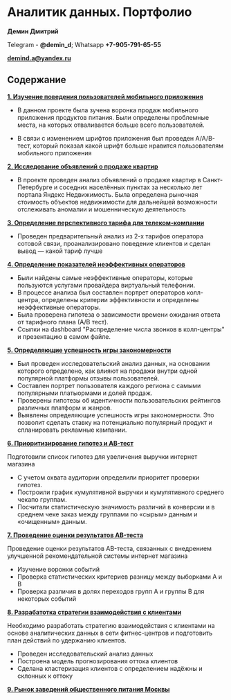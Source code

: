 # Аналитик данных. Портфолио

**Демин Дмитрий**

  Telegram - **@demin_d**; Whatsapp **+7-905-791-65-55**
  
  **demind.a@yandex.ru**


## Содержание
[**1. Изучение поведения пользователей мобильного приложения**](https://github.com/DeminDmitry/data_analyst-portfolio/blob/main/Project/Изучение%20поведения%20пользователей%20мобильного%20приложения_git.ipynb)

+ В данном проекте была зучена воронка продаж мобильного приложения продуктов питания. Были определены проблемные места, на которых отваливается больше всего пользователей.

+ В связи с изменением шрифтов приложения был проведен A/A/B-тест, который показал какой шрифт больше нравится пользователям мобильного приложения

[**2. Исследование объявлений о продаже квартир**](https://github.com/DeminDmitry/data_analyst-portfolio/blob/main/Project/Исследование%20объявлений%20о%20продаже%20квартир_git.ipynb)

+ В проекте проведен анализ объявлений о продаже квартир в Санкт-Петербурге и соседних населённых пунктах за несколько лет портала Яндекс Недвижимость. Была определена рыночная стоимость объектов недвижимости для дальнейшей возможности отслеживать аномалии и мошенническую деятельность

[**3. Определение перспективного тарифа для телеком-компании**](https://github.com/DeminDmitry/data_analyst-portfolio/blob/main/Project/Определение%20перспективного%20тарифа%20для%20телеком-компании_git.ipynb)

+ Проведен предварительный анализ из 2-х тарифов оператора сотовой связи, проанализировано поведение клиентов и сделан вывод — какой тариф лучше

[**4. Определение показателей неэффективных операторов**](https://github.com/DeminDmitry/data_analyst-portfolio/blob/main/Project/Определение%20показателей%20неэффективных%20операторов_git.ipynb)


+ Были найдены самые неэффективные операторы, которые пользуются услугами провайдера виртуальный телефонии.
+ В процессе анализа был составлен портрет операторов колл-центра, определены критерии эффективности и определены неэффективные операторы.
+ Была проверена гипотеза о зависимости времени ожидания ответа от тарифного плана (А/В тест).
+ Ссылки на dashboard "Распределение числа звонков в колл-центры" и презентацию в самом файле.


[**5. Определяющие успешность игры закономерности**](https://github.com/DeminDmitry/data_analyst-portfolio/blob/main/Project/Определяющие%20успешность%20игры%20закономерности%20_git.ipynb)

+ Был проведен исследовательский анализ данных, на основании которого определено, как влияют на продажи внутри одной популярной платформы отзывы пользователей.
+ Составлен портрет пользователя каждого региона с самыми популярными платыормами и долей продаж.
+ Проверены гипотезы об идентичности пользовательских рейтингов различных платформ и жанров.
+ Выявлены определяющие успешность игры закономерности. Это позволит сделать ставку на потенциально популярный продукт и спланировать рекламные кампании.

[**6. Приоритизирование гипотез и AB-тест**](https://github.com/DeminDmitry/data_analyst-portfolio/blob/main/Project/Приоритизирование%20гипотез%20и%20AB-тест_git.ipynb)

 Подготовили список гипотез для увеличения выручки интернет магазина
 + С учетом охвата аудитории определили приоритет проверки гипотез.
 + Построили график кумулятивной выручки и кумулятивного среднего чекапо группам.
 + Посчитали статистическую значимость различий в конверсии и в среднем чеке заказ между группами по «сырым» данным и «очищенным» данным.

[**7. Проведение оценки результатов AB-теста**](https://github.com/DeminDmitry/data_analyst-portfolio/blob/main/Project/Проведение%20оценки%20результатов%20AB-теста_git.ipynb)

Проведение оценки результатов AB-теста, связанных с внедрением улучшенной рекомендательной системы интернет магазина
+ Изучение воронки событий
+ Проверка статистических критериев разницу между выборками A и B
+ Проверка различия в долях переходов групп A и группы B для некоторых событий

[**8. Разрабатотка стратегии взаимодействия с клиентами**](https://github.com/DeminDmitry/data_analyst-portfolio/blob/main/Project/Разрабатотка%20стратегии%20взаимодействия%20с%20клиентами_git.ipynb)

Необходимо разработать стратегию взаимодействия с клиентами на основе аналитических данных в сети фитнес-центров и подготовить план действий по удержанию клиентов.
+ Проведен исследовательский анализ данных
+ Построена модель прогнозирования оттока клиентов
+ Сделана кластеризация клиентов с определением надёжны и склонных к оттоку

[**9. Рынок заведений общественного питания Москвы**](https://github.com/DeminDmitry/data_analyst-portfolio/blob/main/Project/Рынок%20заведений%20общественного%20питания%20Москвы_git.ipynb)



